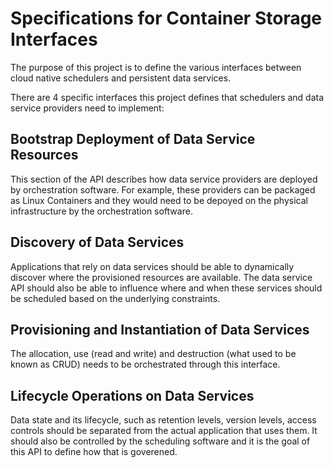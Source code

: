 # Specifications for Container Storage Interfaces

The purpose of this project is to define the various interfaces between cloud native schedulers and persistent data services.

There are 4 specific interfaces this project defines that schedulers and data service providers need to implement:

## Bootstrap Deployment of Data Service Resources
This section of the API describes how data service providers are deployed by orchestration software.  For example, these providers can be packaged as Linux Containers and they would need to be depoyed on the physical infrastructure by the orchestration software.

## Discovery of Data Services
Applications that rely on data services should be able to dynamically discover where the provisioned resources are available.  The data service API should also be able to influence where and when these services should be scheduled based on the underlying constraints.

## Provisioning and Instantiation of Data Services
The allocation, use (read and write) and destruction (what used to be known as CRUD) needs to be orchestrated through this interface.

## Lifecycle Operations on Data Services
Data state and its lifecycle, such as retention levels, version levels, access controls should be separated from the actual application that uses them.  It should also be controlled by the scheduling software and it is the goal of this API to define how that is goverened.
